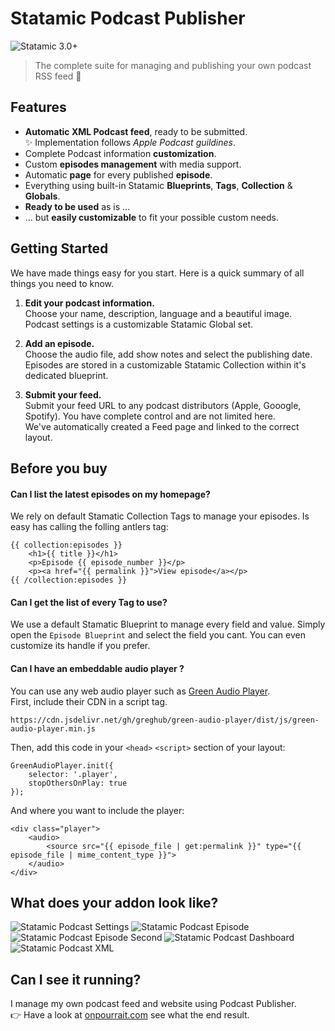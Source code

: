 # Statamic Podcast Publisher

![Statamic 3.0+](https://img.shields.io/badge/Statamic-3.0+-FF269E?style=for-the-badge&link=https://statamic.com)
> The complete suite for managing and publishing your own podcast RSS feed 🤘

## Features
- **Automatic XML Podcast feed**, ready to be submitted.  
  ✨ Implementation follows _Apple Podcast guildines_.
- Complete Podcast information **customization**.
- Custom **episodes management** with media support.
- Automatic **page** for every published **episode**.
- Everything using built-in Statamic **Blueprints**, **Tags**, **Collection** & **Globals**.
- **Ready to be used** as is ...
- ... but **easily customizable** to fit your possible custom needs.

## Getting Started

We have made things easy for you start. Here is a quick summary of all things you need to know.

1. **Edit your podcast information.**  
Choose your name, description, language and a beautiful image.  
   Podcast settings is a customizable Statamic Global set.
  

2. **Add an episode.**  
Choose the audio file, add show notes and select the publishing date.  
Episodes are stored in a customizable Statamic Collection within it's dedicated blueprint.
  

3. **Submit your feed.**  
Submit your feed URL to any podcast distributors (Apple, Gooogle, Spotify). You have complete control and are not limited here.  
We've automatically created a Feed page and linked to the correct layout.

## Before you buy

#### Can I list the latest episodes on my homepage?
We rely on default Stamatic Collection Tags to manage your episodes. Is easy has calling the folling antlers tag:
```
{{ collection:episodes }}
    <h1>{{ title }}</h1>
    <p>Episode {{ episode_number }}</p>
    <p><a href="{{ permalink }}">View episode</a></p>
{{ /collection:episodes }}
```

#### Can I get the list of every Tag to use?
We use a default Stamatic Blueprint to manage every field and value. Simply open the `Episode Blueprint` and select the field you cant. You can even customize its handle if you prefer.

#### Can I have an embeddable audio player ?
You can use any web audio player such as [Green Audio Player](https://github.com/greghub/green-audio-player).  
First, include their CDN in a script tag.
```
https://cdn.jsdelivr.net/gh/greghub/green-audio-player/dist/js/green-audio-player.min.js
```
Then, add this code in your `<head>` `<script>` section of your layout:
```
GreenAudioPlayer.init({
    selector: '.player',
    stopOthersOnPlay: true
});
```

And where you want to include the player:
```
<div class="player">
    <audio>
        <source src="{{ episode_file | get:permalink }}" type="{{ episode_file | mime_content_type }}">
    </audio>
</div>
```

## What does your addon look like?

![Statamic Podcast Settings](https://parfaitementweb.com/statamic/statamic-podcast-publisher/podcast-publisher-settings.png)
![Statamic Podcast Episode](https://parfaitementweb.com/statamic/statamic-podcast-publisher/podcast-publisher-episode.png)
![Statamic Podcast Episode Second](https://parfaitementweb.com/statamic/statamic-podcast-publisher/podcast-publisher-episode-second.png)
![Statamic Podcast Dashboard](https://parfaitementweb.com/statamic/statamic-podcast-publisher/podcast-publisher-dashboard.png)
![Statamic Podcast XML](https://parfaitementweb.com/statamic/statamic-podcast-publisher/podcast-publisher-xml-output.png)

## Can I see it running?

I manage my own podcast feed and website using Podcast Publisher.  
👉 Have a look at  [onpourrait.com](https://onpourrait.com/) see what the end result.
